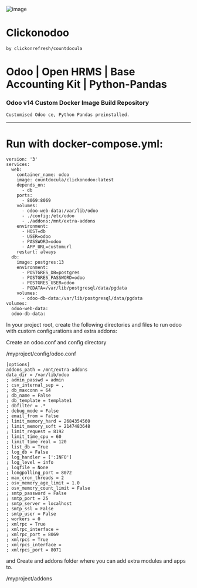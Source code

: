 ![image](https://user-images.githubusercontent.com/72121107/114523314-789a0100-9c44-11eb-996a-47d8224635c7.png)

# Clickonodoo
    by clickonrefresh/countdocula
    
    
# Odoo | Open HRMS | Base Accounting Kit | Python-Pandas

### Odoo v14 Custom Docker Image Build Repository
    Customised Odoo ce, Python Pandas preinstalled.

----------------------

# Run with docker-compose.yml:

```
version: '3'
services:
  web:
    container_name: odoo
    image: countdocula/clickonodoo:latest
    depends_on:
      - db
    ports:
      - 8069:8069
    volumes:
      - odoo-web-data:/var/lib/odoo
      - ./config:/etc/odoo
      - ./addons:/mnt/extra-addons
    environment:
      - HOST=db
      - USER=odoo
      - PASSWORD=odoo
      - APP_URL=customurl
    restart: always
  db:
    image: postgres:13
    environment:
      - POSTGRES_DB=postgres
      - POSTGRES_PASSWORD=odoo
      - POSTGRES_USER=odoo
      - PGDATA=/var/lib/postgresql/data/pgdata
    volumes:
      - odoo-db-data:/var/lib/postgresql/data/pgdata
volumes:
  odoo-web-data:
  odoo-db-data:
```

In your project root, create the following directories and files to run odoo with custom configurations and extra addons:

Create an odoo.conf and config directory

/myproject/config/odoo.conf

```
[options]
addons_path = /mnt/extra-addons
data_dir = /var/lib/odoo
; admin_passwd = admin
; csv_internal_sep = ,
; db_maxconn = 64
; db_name = False
; db_template = template1
; dbfilter = .*
; debug_mode = False
; email_from = False
; limit_memory_hard = 2684354560
; limit_memory_soft = 2147483648
; limit_request = 8192
; limit_time_cpu = 60
; limit_time_real = 120
; list_db = True
; log_db = False
; log_handler = [':INFO']
; log_level = info
; logfile = None
; longpolling_port = 8072
; max_cron_threads = 2
; osv_memory_age_limit = 1.0
; osv_memory_count_limit = False
; smtp_password = False
; smtp_port = 25
; smtp_server = localhost
; smtp_ssl = False
; smtp_user = False
; workers = 0
; xmlrpc = True
; xmlrpc_interface = 
; xmlrpc_port = 8069
; xmlrpcs = True
; xmlrpcs_interface = 
; xmlrpcs_port = 8071
```

and Create and addons folder where you can add extra modules and apps to.

/myproject/addons
